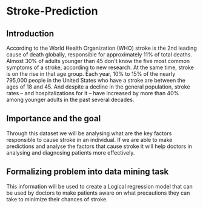 # Stroke-Prediction

## Introduction

According to the World Health Organization (WHO) stroke is the 2nd leading cause of death globally, responsible for approximately 11% of total deaths. Almost 30% of adults younger than 45 don't know the five most common symptoms of a stroke, according to new research. At the same time, stroke is on the rise in that age group.
Each year, 10% to 15% of the nearly 795,000 people in the United States who have a stroke are between the ages of 18 and 45. And despite a decline in the general population, stroke rates – and hospitalizations for it – have increased by more than 40% among younger adults in the past several decades.

## Importance and the goal

Through this dataset we will be analysing what are the key factors responsible to cause stroke in an individual. If we are able to make predictions and analyse the factors that cause stroke it will help doctors in analysing and diagnosing patients more effectively.

## Formalizing problem into data mining task

This information will be used to create a Logical regression model that can be used by doctors to make patients aware on what precautions they can take to minimize their chances of stroke.
